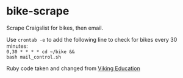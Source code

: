 # bike-scrape
Scrape Craigslist for bikes, then email.

Use <code>crontab -e</code> to add the following line to check for bikes every 30 minutes:<br/>
<code>0,30 * * * * cd ~/bike && bash mail_control.sh</code>

Ruby code taken and changed from <a href="https://github.com/vikingeducation/scrape_demo">Viking Education</a>
